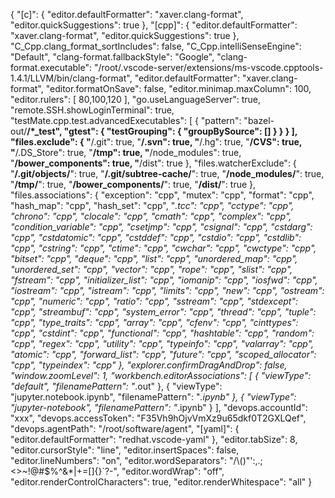 {
    "[c]": {
        "editor.defaultFormatter": "xaver.clang-format",
        "editor.quickSuggestions": true
    },
    "[cpp]": {
        "editor.defaultFormatter": "xaver.clang-format",
        "editor.quickSuggestions": true
    },
    "C_Cpp.clang_format_sortIncludes": false,
    "C_Cpp.intelliSenseEngine": "Default",
    "clang-format.fallbackStyle": "Google",
    "clang-format.executable": "/root/.vscode-server/extensions/ms-vscode.cpptools-1.4.1/LLVM/bin/clang-format",
    "editor.defaultFormatter": "xaver.clang-format",
    "editor.formatOnSave": false,
    "editor.minimap.maxColumn": 100,
    "editor.rulers": [
        80,100,120
    ],
    "go.useLanguageServer": true,
    "remote.SSH.showLoginTerminal": true,
    "testMate.cpp.test.advancedExecutables": [
        {
            "pattern": "bazel-out/**/*_test",
            "gtest": {
                "testGrouping": {
                    "groupBySource": []
                }
            }
        }
    ],
    "files.exclude": {
        "**/.git": true,
        "**/.svn": true,
        "**/.hg": true,
        "**/CVS": true,
        "**/.DS_Store": true,
        "**/tmp": true,
        "**/node_modules": true,
        "**/bower_components": true,
        "**/dist": true
    },
    "files.watcherExclude": {
        "**/.git/objects/**": true,
        "**/.git/subtree-cache/**": true,
        "**/node_modules/**": true,
        "**/tmp/**": true,
        "**/bower_components/**": true,
        "**/dist/**": true
    },
    "files.associations": {
        "exception": "cpp",
        "mutex": "cpp",
        "format": "cpp",
        "hash_map": "cpp",
        "hash_set": "cpp",
        "*.tcc": "cpp",
        "cctype": "cpp",
        "chrono": "cpp",
        "clocale": "cpp",
        "cmath": "cpp",
        "complex": "cpp",
        "condition_variable": "cpp",
        "csetjmp": "cpp",
        "csignal": "cpp",
        "cstdarg": "cpp",
        "cstdatomic": "cpp",
        "cstddef": "cpp",
        "cstdio": "cpp",
        "cstdlib": "cpp",
        "cstring": "cpp",
        "ctime": "cpp",
        "cwchar": "cpp",
        "cwctype": "cpp",
        "bitset": "cpp",
        "deque": "cpp",
        "list": "cpp",
        "unordered_map": "cpp",
        "unordered_set": "cpp",
        "vector": "cpp",
        "rope": "cpp",
        "slist": "cpp",
        "fstream": "cpp",
        "initializer_list": "cpp",
        "iomanip": "cpp",
        "iosfwd": "cpp",
        "iostream": "cpp",
        "istream": "cpp",
        "limits": "cpp",
        "new": "cpp",
        "ostream": "cpp",
        "numeric": "cpp",
        "ratio": "cpp",
        "sstream": "cpp",
        "stdexcept": "cpp",
        "streambuf": "cpp",
        "system_error": "cpp",
        "thread": "cpp",
        "tuple": "cpp",
        "type_traits": "cpp",
        "array": "cpp",
        "cfenv": "cpp",
        "cinttypes": "cpp",
        "cstdint": "cpp",
        "functional": "cpp",
        "hashtable": "cpp",
        "random": "cpp",
        "regex": "cpp",
        "utility": "cpp",
        "typeinfo": "cpp",
        "valarray": "cpp",
        "atomic": "cpp",
        "forward_list": "cpp",
        "future": "cpp",
        "scoped_allocator": "cpp",
        "typeindex": "cpp"
    },
    "explorer.confirmDragAndDrop": false,
    "window.zoomLevel": 1,
    "workbench.editorAssociations": [
        {
            "viewType": "default",
            "filenamePattern": "*.out"
        },
        {
            "viewType": "jupyter.notebook.ipynb",
            "filenamePattern": "*.ipynb"
        },
        {
            "viewType": "jupyter-notebook",
            "filenamePattern": "*.ipynb"
        }
    ],
    "devops.accountId": "xxx",
    "devops.accessToken": "F35Vh9hOjvVmXz9u65dkf0T2GXLQef",
    "devops.agentPath": "/root/software/agent",
    "[yaml]": {
        "editor.defaultFormatter": "redhat.vscode-yaml"
    },
    "editor.tabSize": 8,
    "editor.cursorStyle": "line",
    "editor.insertSpaces": false,
    "editor.lineNumbers": "on",
    "editor.wordSeparators": "/\\()\"':,.;<>~!@#$%^&*|+=[]{}`?-",
    "editor.wordWrap": "off",
    "editor.renderControlCharacters": true,
    "editor.renderWhitespace": "all"
}